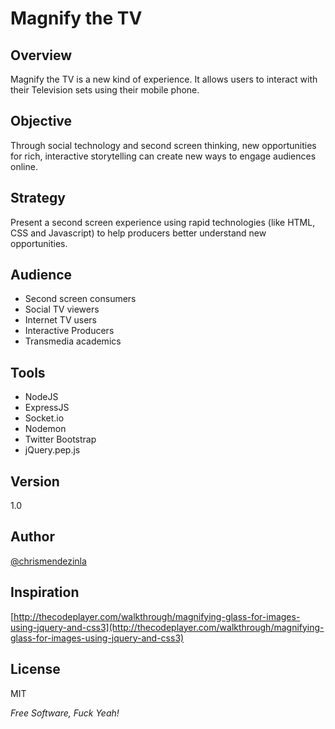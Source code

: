 Magnify the TV
=========

Overview
--------------

Magnify the TV is a new kind of experience. It allows users to interact with their Television sets using their mobile phone.

Objective
-------------
Through social technology and second screen thinking, new opportunities for rich, interactive storytelling can create new ways to engage audiences online.

Strategy
------------
Present a second screen experience using rapid technologies (like HTML, CSS and Javascript) to help producers better understand new opportunities.

Audience 
------------
- Second screen consumers
- Social TV viewers
- Internet TV users
- Interactive Producers
- Transmedia academics
 
Tools
-----------
- NodeJS
- ExpressJS
- Socket.io
- Nodemon
- Twitter Bootstrap
- jQuery.pep.js

Version
---
1.0

Author
---
[@chrismendezinla](http://twitter.com/chrismendezinla)

Inspiration
---
[http://thecodeplayer.com/walkthrough/magnifying-glass-for-images-using-jquery-and-css3](http://thecodeplayer.com/walkthrough/magnifying-glass-for-images-using-jquery-and-css3)

License
-
MIT

*Free Software, Fuck Yeah!*

